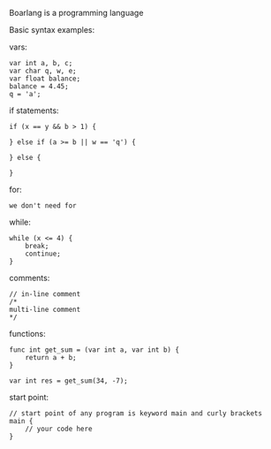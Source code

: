 Boarlang is a programming language

Basic syntax examples:

vars:
```
var int a, b, c;
var char q, w, e;
var float balance;
balance = 4.45;
q = 'a';
```

if statements:
```
if (x == y && b > 1) {
    
} else if (a >= b || w == 'q') {
    
} else {
    
}
```

for:
```
we don't need for
```

while:
```
while (x <= 4) {
    break;
    continue;
}
```

comments:
```
// in-line comment
/*
multi-line comment
*/
```

functions:
```
func int get_sum = (var int a, var int b) {
    return a + b;
}

var int res = get_sum(34, -7);
```

start point:
```
// start point of any program is keyword main and curly brackets
main {
    // your code here
}
```